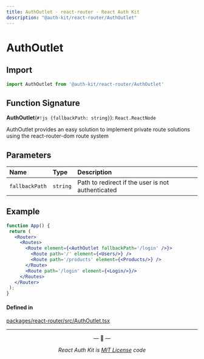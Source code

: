 ```yaml
---
title: AuthOutlet - react-router - React Auth Kit
description: "@auth-kit/react-router/AuthOutlet"
---
```


# AuthOutlet

<div data-ea-publisher="authkitarkadipme" data-ea-type="text" data-ea-keywords="web|react|javascript|python|database|node|mongo" id="ref_AuthOutlet"></div>

## Import

```js
import AuthOutlet from '@auth-kit/react-router/AuthOutlet'
```

## Function Signature

**AuthOutlet**(`#!js {fallbackPath: string}`): `React.ReactNode`

AuthOutlet provides an easy solution to implement private route solutions using the react-router-dom route system

## Parameters

| Name | Type | Description |
| :------ | :------ | :--------- |
| `fallbackPath` | `string` | Path to redirect if the user is not authenticated  |

## Example

```jsx
function App() {
 return (
   <Router>
     <Routes>
       <Route element={<AuthOutlet fallbackPath='/login' />}>
         <Route path='/' element={<Users/>} />
         <Route path='/products' element={<Products/>} />
       </Route>
       <Route path='/login' element={<Login/>}/>
     </Routes>
   </Router>
 );
}
```

#### Defined in

[packages/react-router/src/AuthOutlet.tsx](https://github.com/react-auth-kit/react-auth-kit)

---

<p align="center">&mdash; 🔑  &mdash;</p>
<p align="center"><i>React Auth Kit is <a href="https://github.com/react-auth-kit/react-auth-kit/blob/master/LICENSE">MIT License</a> code</i></p>

